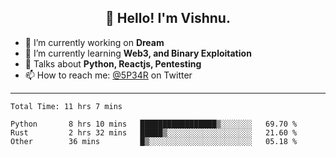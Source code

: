 <h2 align="center">👋 Hello! I'm Vishnu.</h2>


- 🔭 I’m currently working on **Dream**
- 🌱 I’m currently learning **Web3, and Binary Exploitation**
- 💬 Talks about **Python, Reactjs, Pentesting**
- 📫 How to reach me: [@5P34R](https://twitter.com/Vishnu27302693) on Twitter

---
<!--START_SECTION:waka-->

```text
Total Time: 11 hrs 7 mins

Python       8 hrs 10 mins   █████████████████▒░░░░░░░   69.70 %
Rust         2 hrs 32 mins   █████▒░░░░░░░░░░░░░░░░░░░   21.60 %
Other        36 mins         █▒░░░░░░░░░░░░░░░░░░░░░░░   05.18 %
```

<!--END_SECTION:waka-->
